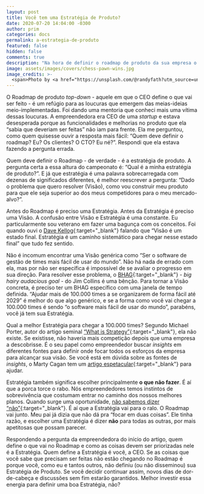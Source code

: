 ```yaml
---
layout: post
title: Você tem uma Estratégia de Produto?
date: 2020-07-20 14:04:00 -0300
author: prim
categories: docs
permalink: a-estrategia-de-produto
featured: false
hidden: false
comments: true
description: "Na hora de definir o roadmap de produto da sua empresa o que não faltam são ideias de funcionalidades. Mas qual delas você deve priorizar? A resposta para construir seu Roadmap está na Estratégia de Produto."
image: assets/images/covers/chess-pawn-wins.jpg
image_credits: >-
  <span>Photo by <a href="https://unsplash.com/@randyfath?utm_source=unsplash&amp;utm_medium=referral&amp;utm_content=creditCopyText">Randy Fath</a> on <a href="https://unsplash.com/s/photos/chess?utm_source=unsplash&amp;utm_medium=referral&amp;utm_content=creditCopyText">Unsplash</a></span>
---
```


O Roadmap de produto *top-down* - aquele em que o CEO define o que vai ser feito - é um refúgio para as loucuras que emergem das meias-ideias meio-implementadas. Foi dando uma mentoria  que conheci mais uma vítima dessas loucuras. A empreendedora  era CEO de uma *startup* e estava desesperada porque as funcionalidades e melhorias no produto que ela “sabia que deveriam ser feitas” não iam para frente. Ela me perguntou, como quem quisesse ouvir a resposta mais fácil: “Quem deve definir o roadmap? Eu? Os clientes? O CTO? Eu né?”. Respondi que ela estava fazendo a pergunta errada.

Quem deve definir o Roadmap - de verdade - é a estratégia de produto. A pergunta certa a essa altura do campeonato é: “Qual é a minha estratégia de produto?”. E já que estratégia é uma palavra sobrecarregada com dezenas de significados diferentes, é melhor reescrever a pergunta: “Dado o problema que quero resolver (Visão), como vou construir meu produto para que ele seja superior ao dos meus competidores para o meu mercado-alvo?”.

Antes do Roadmap é preciso uma Estratégia. Antes da Estratégia é preciso uma Visão. A confusão entre Visão e Estratégia é uma constante. Eu particularmente sou veterano em fazer uma bagunça com os conceitos. Foi quando ouvi o [Dave Kellog](https://youtu.be/8gE0gaMFjzs){:target="\_blank"} falando que “Visão é um estado final. Estratégia é um caminho sistemático para chegar nesse estado final” que tudo fez sentido.

Não é incomum encontrar uma Visão genérica como “Ser o software de gestão de times mais fácil de usar do mundo”. Não há nada de errado com ela, mas por não ser específica é  impossível de se avaliar o progresso em sua direção.
Para resolver esse problema, o [BHAG](https://www.jimcollins.com/article_topics/articles/BHAG.html){:target="\_blank"} - *big hairy audacious goal* - do Jim Collins é uma bênção. Para tornar a Visão concreta, é preciso ter um BHAG específico com uma janela de tempo definida. “Ajudar mais de 100.000 times a se organizarem de forma fácil até 2029” é melhor do que algo genérico, e se a forma como você vai chegar a 100.000 times é sendo “o software mais fácil de usar do mundo”, parabéns, você já tem sua Estratégia.

Qual a melhor Estratégia para chegar a 100.000 times? Segundo Michael Porter, autor do artigo seminal [“What is Strategy”](https://hbr.org/1996/11/what-is-strategy){:target="\_blank"}, ela não existe. Se existisse, não haveria mais competição depois que uma empresa a descobrisse. É o seu papel como empreendedor buscar *insights* em diferentes fontes para definir onde focar todos os esforços da empresa para alcançar sua visão. Se você está em dúvida sobre as fontes de *insights*, o Marty Cagan tem um [artigo espetacular](https://svpg.com/product-strategy-insights/){:target="\_blank"} para ajudar.

Estratégia também significa escolher principalmente **o que não fazer**. É aí que a porca torce o rabo. Nós empreendedores temos instintos de sobrevivência que costumam entrar no caminho dos nossos melhores planos. Quando surge uma oportunidade, [não  sabemos dizer “não”](https://www.biz4devs.com/fuja-do-dinheiro-a-hora-de-dizer-nao-para-as-oportunidades){:target="\_blank"}. É aí que a Estratégia vai para o ralo. O Roadmap vai junto. Meu pai já dizia que não dá pra “focar em duas coisas”. Ele tinha razão, e escolher uma Estratégia é  dizer **não** para todas as outras, por mais apetitosas que possam parecer.

Respondendo a pergunta da empreendedora do início do artigo, quem define o que vai no Roadmap e como as coisas devem ser priorizadas nele é a Estratégia. Quem define a Estratégia é você, a CEO.
Se as coisas que você sabe que precisam ser feitas não estão chegando no Roadmap é porque você, como eu e tantos outros, não definiu (ou não disseminou) sua Estratégia de Produto. Se você decidir continuar assim, novos dias de dor-de-cabeça e discussões sem fim estarão garantidos. Melhor investir essa energia para definir uma boa Estratégia, não?

